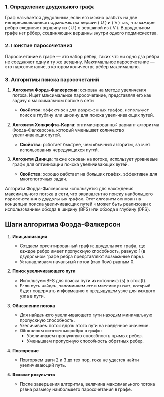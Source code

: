 ### 1. Определение двудольного графа
Граф называется двудольным, если его можно разбить на две непересекающиеся подмножества вершин \( U \) и \( V \) так, что каждое ребро соединяет вершину из \( U \) с вершиной из \( V \). В двудольном графе нет рёбер, соединяющих вершины внутри одного подмножества.

### 2. Понятие паросочетания
Паросочетание в графе — это набор рёбер, таких что ни одно два рёбра не соединяют одну и ту же вершину. Максимальное паросочетание — это паросочетание, в котором количество рёбер максимально.

### 3. Алгоритмы поиска паросочетаний

1. **Алгоритм Форда-Фалкерсона**: основан на методе увеличения потока. Ищет максимальное паросочетание, представляя его как задачу о максимальном потоке в сети.
   - **Свойства**: эффективен для разреженных графов, использует поиск в глубину или ширину для поиска увеличивающих путей.
   
2. **Алгоритм Хопкрофта–Карпа**: оптимизированный вариант алгоритма Форда-Фалкерсона, который уменьшает количество увеличивающих путей.
   - **Свойства**: работает быстрее, чем обычный алгоритм, за счет использования чередующихся путей.
   
3. **Алгоритм Диница**: также основан на потоке, использует уровневые графы для оптимизации поиска увеличивающих путей.
   - **Свойства**: хорошо работает на больших графах, эффективен для многопоточных задач.


Алгоритм Форда-Фалкерсона используется для нахождения максимального потока в сети, что эквивалентно поиску наибольшего паросочетания в двудольных графах. Этот алгоритм основан на концепции поиска увеличивающих путей и может быть реализован с использованием обхода в ширину (BFS) или обхода в глубину (DFS).

## Шаги алгоритма Форда-Фалкерсон

1. **Инициализация**
   - Создаем ориентированный граф из двудольного графа, где каждое ребро имеет пропускную способность, равную 1 (в двудольном графе ребра представляют возможные пары).
   - Устанавливаем начальный поток (max flow) равным 0.

2. **Поиск увеличивающего пути**
   - Используем BFS для поиска пути из источника \(s\) в сток \(t\).
   - Если путь найден, запоминаем его в массиве `parent`, который будет содержать информацию о предыдущем узле для каждого узла в пути.

3. **Обновление потока**
   - Для найденного увеличивающего пути находим минимальную пропускную способность.
   - Увеличиваем поток вдоль этого пути на найденное значение.
   - Обновляем остаточные ребра в графе:
     - Увеличиваем пропускную способность прямых ребер.
     - Уменьшаем пропускную способность обратных ребер.

4. **Повторение**
   - Повторяем шаги 2 и 3 до тех пор, пока не удастся найти увеличивающий путь.

5. **Возврат результата**
   - После завершения алгоритма, величина максимального потока равна размеру наибольшего паросочетания в графе.
